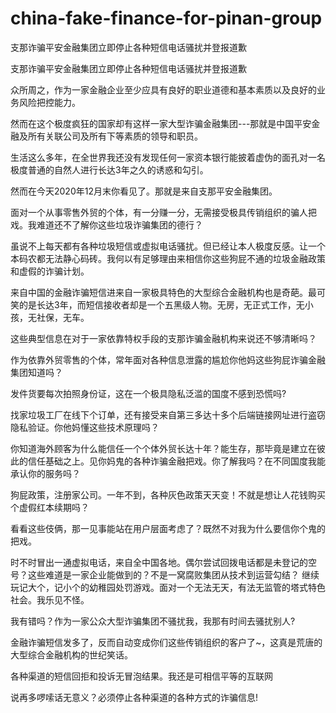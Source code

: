 # china-fake-finance-for-pinan-group
支那诈骗平安金融集团立即停止各种短信电话骚扰并登报道歉

支那诈骗平安金融集团立即停止各种短信电话骚扰并登报道歉

众所周之，作为一家金融企业至少应具有良好的职业道德和基本素质以及良好的业务风险把控能力。

然而在这个极度疯狂的国家却有这样一家大型诈骗金融集团---那就是中国平安金融及所有关联公司及所有下等素质的领导和职员。

生活这么多年，在全世界我还没有发现任何一家资本银行能披着虚伪的面孔对一名极度普通的自然人进行长达3年之久的诱惑和勾引。

然而在今天2020年12月末你看见了。那就是来自支那平安金融集团。

面对一个从事零售外贸的个体，有一分赚一分，无需接受极具传销组织的骗人把戏。我难道还不了解你这些垃圾诈骗集团的德行？

虽说不上每天都有各种垃圾短信或虚拟电话骚扰。但已经让本人极度反感。让一个本码农都无法静心码砖。我何以有足够理由来相信你这些狗屁不通的垃圾金融政策和虚假的诈骗计划。

来自中国的金融诈骗短信进来自一家极具特色的大型综合金融机构也是奇葩。最可笑的是长达3年，而短信接收者却是一个五黑级人物。无房，无正式工作，无小孩，无社保，无车。

这些典型信息在对于一家依靠特权手段的支那诈骗金融机构来说还不够清晰吗？

作为依靠外贸零售的个体，常年面对各种信息泄露的尴尬你他妈这些狗屁诈骗金融集团知道吗？

发件货要每次拍照身份证，这在一个极具隐私泛滥的国度不感到恐慌吗?

找家垃圾工厂在线下个订单，还有接受来自第三多达十多个后端链接网址进行盗窃隐私验证。你他妈懂这些技术原理吗？

你知道海外顾客为什么能信任一个个体外贸长达十年？能生存，那毕竟是建立在彼此的信任基础之上。见你妈鬼的各种诈骗金融把戏。你了解我吗？在不同国度我能承认你的服务吗？

狗屁政策，注册家公司。一年不到，各种灰色政策天天变！不就是想让人花钱购买个虚假红本续期吗？ 

看看这些伎俩，那一见事能站在用户层面考虑了？既然不对我为什么要信你个鬼的把戏。

时不时冒出一通虚拟电话，来自全中国各地。偶尔尝试回拨电话都是未登记的空号？这些难道是一家企业能做到的？不是一窝腐败集团从技术到运营勾结？
继续玩记大个，记小个的幼稚园处罚游戏。面对一个无法无天，有法无监管的塔式特色社会。我乐见不怪。

我有错吗？作为一家公众大型诈骗集团不骚扰我，我那有时间去骚扰别人?

金融诈骗短信发多了，反而自动变成你们这些传销组织的客户了~，这真是荒唐的大型综合金融机构的世纪笑话。

各种渠道的短信回拒和投诉无冒泡结果。我还是可相信平等的互联网

说再多啰嗦话无意义？必须停止各种渠道的各种方式的诈骗信息!
